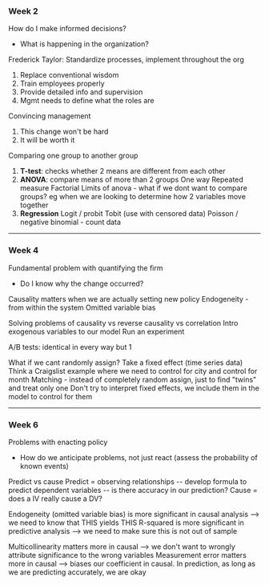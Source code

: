

### Week 2

How do I make informed decisions?

- What is happening in the organization?

Frederick Taylor: Standardize processes, implement throughout the org

1) Replace conventional wisdom
2) Train employees properly
3) Provide detailed info and supervision
4) Mgmt needs to define what the roles are

Convincing management

1) This change won't be hard
2) It will be worth it

Comparing one group to another group

1) **T-test**: checks whether 2 means are different from each other
2) **ANOVA**: compare means of more than 2 groups
   One way
   Repeated measure
   Factorial
   Limits of anova - what if we dont want to compare groups?  eg when we are looking to determine how 2 variables move together
3) **Regression**
   Logit / probit
   Tobit (use with censored data)
   Poisson / negative binomial - count data

---

### Week 4


Fundamental problem with quantifying the firm

- Do I know why the change occurred?

Causality matters when we are actually setting new policy
Endogeneity - from within the system
Omitted variable bias

Solving problems of causality vs reverse causality vs correlation
Intro exogenous variables to our model
Run an experiment

A/B tests: identical in every way but 1

What if we cant randomly assign?
Take a fixed effect (time series data)
Think a Craigslist example where we need to control for city and control for month
Matching - instead of completely random assign, just to find "twins" and treat only one
Don't try to interpret fixed effects, we include them in the model to control for them

---


### Week 6

Problems with enacting policy

- How do we anticipate problems, not just react (assess the probability of known events)

Predict vs cause
Predict = observing relationships -- develop formula to predict dependent variables -- is there accuracy in our prediction?
Cause = does a IV really cause a DV?

Endogeneity (omitted variable bias) is more significant in causal analysis --> we need to know that THIS yields THIS
R-squared is more significant in predictive analysis --> we need to make sure this is not out of sample

Multicollinearity matters more in causal --> we don't want to wrongly attribute significance to the wrong variables
Measurement error matters more in causal --> biases our coefficient in causal. In prediction, as long as we are predicting accurately, we are okay

